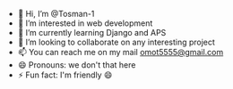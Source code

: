 - 👋 Hi, I’m @Tosman-1 
- 👀 I’m interested in web development 
- 🌱 I’m currently learning Django and APS
- 💞️ I’m looking to collaborate on any interesting project
- 📫 You can reach me on my mail omot5555@gmail.com 
- 😄 Pronouns: we don't that here
- ⚡ Fun fact: I'm friendly 😄

<!---
Tosman-1/Tosman-1 is a ✨ special ✨ repository because its `README.md` (this file) appears on your GitHub profile.
You can click the Preview link to take a look at your changes.
--->
